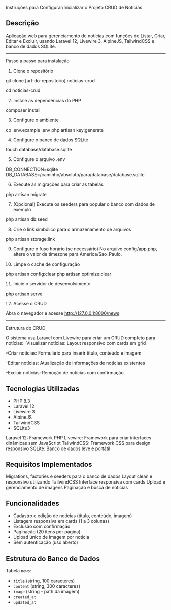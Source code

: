 Instruções para Configurar/Inicializar o Projeto CRUD de Notícias

## Descrição
Aplicação web para gerenciamento de notícias com funções de Listar, Criar, Editar e Excluir, usando Laravel 12, Livewire 3, AlpineJS, TailwindCSS e banco de dados SQLite.



___________________________________________________________________________________

Passo a passo para instalação

1. Clone o repositório

git clone [url-do-repositorio] noticias-crud

cd noticias-crud

2. Instale as dependências do PHP

composer install

3. Configure o ambiente

cp .env.example .env
php artisan key:generate

4. Configure o banco de dados SQLite

touch database/database.sqlite

5. Configure o arquivo .env

DB_CONNECTION=sqlite
DB_DATABASE=/caminho/absoluto/para/database/database.sqlite

6. Execute as migrações para criar as tabelas 

php artisan migrate

7. (Opcional) Execute os seeders para popular o banco com dados de exemplo

php artisan db:seed

8. Crie o link simbólico para o armazenamento de arquivos 

php artisan storage:link

9. Configure o fuso horário (se necessário) 
No arquivo config/app.php, altere o valor de timezone para America/Sao_Paulo.


10. Limpe o cache de configuração 

php artisan config:clear
php artisan optimize:clear



11. Inicie o servidor de desenvolvimento 

php artisan serve


12. Acesse o CRUD 

Abra o navegador e acesse http://127.0.0.1:8000/news

________________________________________________________________________________________________________

Estrutura do CRUD

O sistema usa Laravel com Livewire para criar um CRUD completo para notícias:
-Visualizar notícias: Layout responsivo com cards em grid

-Criar notícias: Formulário para inserir título, conteúdo e imagem

-Editar notícias: Atualização de informações de notícias existentes

-Excluir notícias: Remoção de notícias com confirmação




## Tecnologias Utilizadas
- PHP 8.3
- Laravel 12
- Livewire 3
- AlpineJS
- TailwindCSS
- SQLite3

Laravel 12: Framework PHP
Livewire: Framework para criar interfaces dinâmicas sem JavaScript
TailwindCSS: Framework CSS para design responsivo
SQLite: Banco de dados leve e portátil

## Requisitos Implementados

Migrations, factories e seeders para o banco de dados
Layout clean e responsivo utilizando TailwindCSS
Interface responsiva com cards
Upload e gerenciamento de imagens
Paginação e busca de notícias

## Funcionalidades
- Cadastro e edição de notícias (título, conteúdo, imagem)
- Listagem responsiva em cards (1 a 3 colunas)
- Exclusão com confirmação
- Paginação (20 itens por página)
- Upload único de imagem por notícia
- Sem autenticação (uso aberto)

## Estrutura do Banco de Dados
Tabela `news`:
- `title` (string, 100 caracteres)
- `content` (string, 300 caracteres)
- `image` (string - path da imagem)
- `created_at`
- `updated_at`
